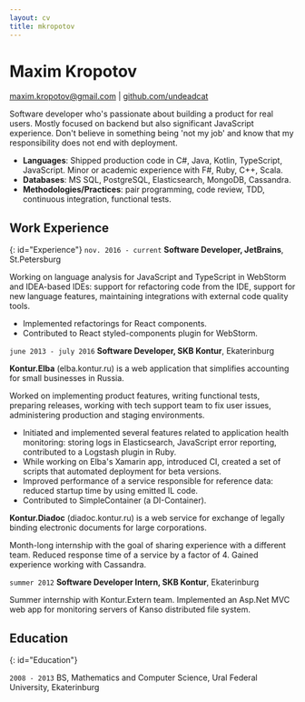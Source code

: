 ```yaml
---
layout: cv
title: mkropotov
---
```

<!--
TODO: date ranges contain unicode nbsp (option + space)
-->

# Maxim Kropotov

<p id="contacts">
<a href="maxim.kropotov@gmail.com">maxim.kropotov@gmail.com</a>
| <a href="https://github.com/undeadcat">github.com/undeadcat</a>
</p>

Software developer who's passionate about building a product for real users. Mostly focused on backend but also significant JavaScript experience.
Don't believe in something being 'not my job' and know that my responsibility does not end with deployment.
* __Languages__: Shipped production code in C#, Java, Kotlin, TypeScript, JavaScript. Minor or academic experience with F#, Ruby, C++, Scala.
* __Databases__: MS SQL, PostgreSQL, Elasticsearch, MongoDB, Cassandra.
* __Methodologies/Practices__: pair programming, code review, TDD, continuous integration, functional tests.

## Work Experience
{: id="Experience"}
`nov. 2016 - current`
__Software Developer, JetBrains__, St.Petersburg

Working on language analysis for JavaScript and TypeScript in WebStorm and IDEA-based IDEs: support for refactoring code from the IDE, 
support for new language features, maintaining integrations with external code quality tools.
* Implemented refactorings for React components.
* Contributed to React styled-components plugin for WebStorm.

`june 2013 - july 2016`
__Software Developer, SKB Kontur__, Ekaterinburg

__Kontur.Elba__ (elba.kontur.ru) is a web application that simplifies accounting for small businesses in Russia.

Worked on implementing product features, writing functional tests, preparing releases, working with tech support team to fix user issues, administering production and staging environments.

* Initiated and implemented several features related to application health monitoring: storing logs in Elasticsearch, 
JavaScript error reporting, contributed to a Logstash plugin in Ruby. 
* While working on Elba's Xamarin app, introduced CI, created a set of scripts that automated deployment for beta versions. 
* Improved performance of a service responsible for reference data: reduced startup time by using emitted IL code.
* Contributed to SimpleContainer (a DI-Container).

__Kontur.Diadoc__ (diadoc.kontur.ru) is a web service for exchange of legally binding electronic documents for large corporations.

 Month-long internship with the goal of sharing experience with a different team. Reduced response time of a service by a factor of 4. Gained experience working with Cassandra.

`summer 2012` __Software Developer Intern, SKB Kontur__, Ekaterinburg

Summer internship with Kontur.Extern team. Implemented an Asp.Net MVC web app for monitoring servers of Kanso distributed file system.

## Education
{: id="Education"}

`2008 - 2013`
BS, Mathematics and Computer Science, Ural Federal University, Ekaterinburg
